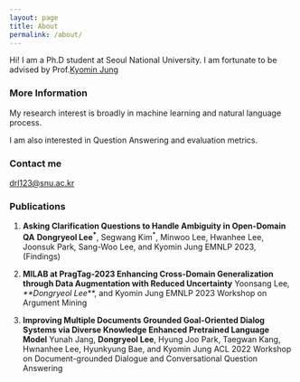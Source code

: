 ```yaml
---
layout: page
title: About
permalink: /about/
---
```


Hi! I am a Ph.D student at Seoul National University. I am fortunate to be advised by Prof.[Kyomin Jung](http://milab.snu.ac.kr/kjung/index.html)

### More Information

My research interest is broadly in machine learning and natural language process. 

I am also interested in Question Answering and evaluation metrics.

### Contact me

[drl123@snu.ac.kr](mailto:drl123@snu.ac.kr)

### Publications

1. **Asking Clarification Questions to Handle Ambiguity in Open-Domain QA**
   **Dongryeol Lee<sup>*</sup>**, Segwang Kim<sup>*</sup>, Minwoo Lee, Hwanhee Lee, Joonsuk Park, Sang-Woo Lee, and Kyomin Jung
   EMNLP 2023, (Findings)





2. **MILAB at PragTag-2023 Enhancing Cross-Domain Generalization through Data Augmentation with Reduced Uncertainty**
   Yoonsang Lee<sup>*</sup>, **Dongryeol Lee<sup>*</sup>**, and Kyomin Jung
   EMNLP 2023 Workshop on Argument Mining





3. **Improving Multiple Documents Grounded Goal-Oriented Dialog Systems via Diverse Knowledge Enhanced Pretrained Language Model**
   Yunah Jang, **Dongryeol Lee**, Hyung Joo Park, Taegwan Kang, Hwnanhee Lee, Hyunkyung Bae, and Kyomin Jung
   ACL 2022 Workshop on Document-grounded Dialogue and Conversational Question Answering
